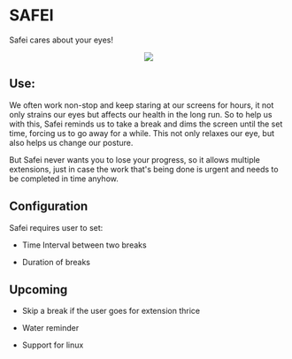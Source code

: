 # SAFEI
Safei cares about your eyes!

<div align="center" style="background: none !important; height: 15px !important">
<img src="https://user-images.githubusercontent.com/42074753/134961257-2c97e85a-8e6d-464f-9b48-7221d6d69070.png"/>
</div>

## Use:

We often work non-stop and keep staring at our screens for hours, it not only strains our eyes but affects our health in the long run. So to help us with this, Safei reminds us to take a break and dims the screen until the set time, forcing us to go away for a while. This not only relaxes our eye, but also helps us change our posture. 

But Safei never wants you to lose your progress, so it allows multiple extensions, just in case the work that's being done is urgent and needs to be completed in time anyhow. 

## Configuration

Safei requires user to set:

- Time Interval between two breaks

- Duration of breaks

## Upcoming

- Skip a break if the user goes for extension thrice

- Water reminder

- Support for linux
